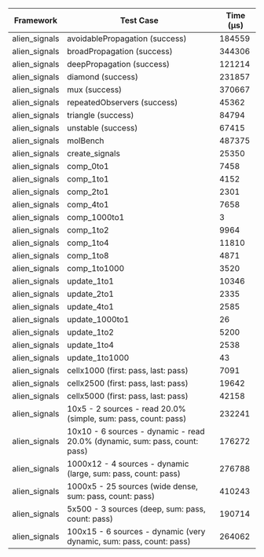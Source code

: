 | Framework | Test Case | Time (μs) |
| --- | --- | --- |
| alien_signals | avoidablePropagation (success) | 184559 |
| alien_signals | broadPropagation (success) | 344306 |
| alien_signals | deepPropagation (success) | 121214 |
| alien_signals | diamond (success) | 231857 |
| alien_signals | mux (success) | 370667 |
| alien_signals | repeatedObservers (success) | 45362 |
| alien_signals | triangle (success) | 84794 |
| alien_signals | unstable (success) | 67415 |
| alien_signals | molBench | 487375 |
| alien_signals | create_signals | 25350 |
| alien_signals | comp_0to1 | 7458 |
| alien_signals | comp_1to1 | 4152 |
| alien_signals | comp_2to1 | 2301 |
| alien_signals | comp_4to1 | 7658 |
| alien_signals | comp_1000to1 | 3 |
| alien_signals | comp_1to2 | 9964 |
| alien_signals | comp_1to4 | 11810 |
| alien_signals | comp_1to8 | 4871 |
| alien_signals | comp_1to1000 | 3520 |
| alien_signals | update_1to1 | 10346 |
| alien_signals | update_2to1 | 2335 |
| alien_signals | update_4to1 | 2585 |
| alien_signals | update_1000to1 | 26 |
| alien_signals | update_1to2 | 5200 |
| alien_signals | update_1to4 | 2538 |
| alien_signals | update_1to1000 | 43 |
| alien_signals | cellx1000 (first: pass, last: pass) | 7091 |
| alien_signals | cellx2500 (first: pass, last: pass) | 19642 |
| alien_signals | cellx5000 (first: pass, last: pass) | 42158 |
| alien_signals | 10x5 - 2 sources - read 20.0% (simple, sum: pass, count: pass) | 232241 |
| alien_signals | 10x10 - 6 sources - dynamic - read 20.0% (dynamic, sum: pass, count: pass) | 176272 |
| alien_signals | 1000x12 - 4 sources - dynamic (large, sum: pass, count: pass) | 276788 |
| alien_signals | 1000x5 - 25 sources (wide dense, sum: pass, count: pass) | 410243 |
| alien_signals | 5x500 - 3 sources (deep, sum: pass, count: pass) | 190714 |
| alien_signals | 100x15 - 6 sources - dynamic (very dynamic, sum: pass, count: pass) | 264062 |
